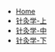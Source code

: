 * [Home](/)
* [针灸学-上](/ok/zjs/summary.md)
* [针灸学-中](/ok/zjz/summary.md)
* [针灸学-下](/ok/zjx/summary.md)
